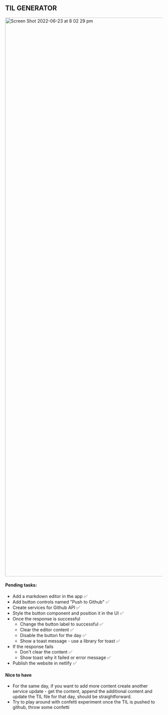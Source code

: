 ## TIL GENERATOR

<img width="1788" alt="Screen Shot 2022-06-23 at 8 02 29 pm" src="https://user-images.githubusercontent.com/13482258/175273766-550d0f3b-474c-44b8-944b-5a8774a4b6f7.png">

#### Pending tasks:

- Add a markdown editor in the app ✅
- Add button controls named "Push to Github" ✅
- Create services for Github API ✅
- Style the button component and position it in the UI ✅
- Once the response is successful
  - Change the button label to successful ✅
  - Clear the editor content ✅
  - Disable the button for the day ✅
  - Show a toast message - use a library for toast ✅
- If the response fails
  - Don't clear the content ✅
  - Show toast why it failed or error message ✅
- Publish the website in netlify ✅

#### Nice to have
- For the same day, if you want to add more content create another service update - get the content, append the additional content and update the TIL file for that day, should be straightforward.
- Try to play around with confetti experiment once the TIL is pushed to github, throw some confetti


